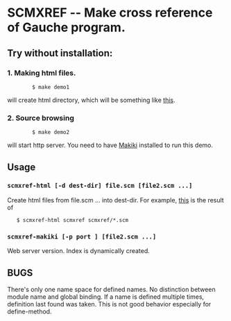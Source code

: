 # SCMXREF -- Make cross reference of Gauche program.
## Try without installation:

### 1. Making html files.
```
        $ make demo1
```
will create html directory, which will be something like [this](http://shkmr.github.io/gauche/scmxref/).

### 2. Source browsing
```
        $ make demo2
```
will start http server.
You need to have [Makiki](https://github.com/shirok/Gauche-makiki) installed to run this demo.

## Usage

### `scmxref-html [-d dest-dir] file.scm [file2.scm ...]`

Create html files from file.scm ... into dest-dir.
For example, [this](http://shkmr.github.io/gauche/scmxref/) is the result of
```
   $ scmxref-html scmxref scmxref/*.scm
```

### `scmxref-makiki [-p port ] [file2.scm ...]`

Web server version. Index is dynamically created.


## BUGS

There's only one name space for defined names.
No distinction between module name and global binding.
If a name is defined multiple times, definition
last found was taken. This is not good behavior
especially for define-method.
